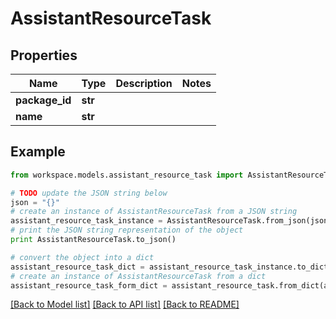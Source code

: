 # AssistantResourceTask


## Properties
Name | Type | Description | Notes
------------ | ------------- | ------------- | -------------
**package_id** | **str** |  | 
**name** | **str** |  | 

## Example

```python
from workspace.models.assistant_resource_task import AssistantResourceTask

# TODO update the JSON string below
json = "{}"
# create an instance of AssistantResourceTask from a JSON string
assistant_resource_task_instance = AssistantResourceTask.from_json(json)
# print the JSON string representation of the object
print AssistantResourceTask.to_json()

# convert the object into a dict
assistant_resource_task_dict = assistant_resource_task_instance.to_dict()
# create an instance of AssistantResourceTask from a dict
assistant_resource_task_form_dict = assistant_resource_task.from_dict(assistant_resource_task_dict)
```
[[Back to Model list]](../README.md#documentation-for-models) [[Back to API list]](../README.md#documentation-for-api-endpoints) [[Back to README]](../README.md)


